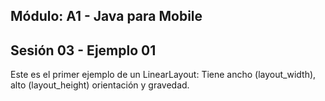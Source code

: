  
## Módulo: A1 - Java para Mobile
## Sesión 03 - Ejemplo 01

Este es el primer ejemplo de un LinearLayout: Tiene ancho (layout_width), alto (layout_height) orientación y gravedad.
